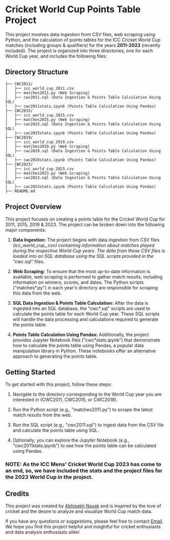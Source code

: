 # Cricket World Cup Points Table Project

This project involves data ingestion from CSV files, web scraping using Python, and the calculation of points tables for the ICC Cricket World Cup matches (including groups & qualifiers) for the years <b>2011-2023</b> (recently included). The project is organized into three directories, one for each World Cup year, and includes the following files:

## Directory Structure

```
├── CWC2011/
│   ├── icc_world_cup_2011.csv
│   ├── matches2011.py (Web Scraping)
│   ├── cwc2011.sql (Data Ingestion & Points Table Calculation Using SQL)
│   ├── cwc2011stats.ipynb (Points Table Calculation Using Pandas)
├── CWC2015/
│   ├── icc_world_cup_2015.csv
│   ├── matches2015.py (Web Scraping)
│   ├── cwc2015.sql (Data Ingestion & Points Table Calculation Using SQL)
│   ├── cwc2015stats.ipynb (Points Table Calculation Using Pandas)
├── CWC2019/
│   ├── icc_world_cup_2019.csv
│   ├── matches2019.py (Web Scraping)
│   ├── cwc2019.sql (Data Ingestion & Points Table Calculation Using SQL)
│   ├── cwc2019stats.ipynb (Points Table Calculation Using Pandas)
├── CWC2023/
│   ├── icc_world_cup_2023.csv
│   ├── matches2023.py (Web Scraping)
│   ├── cwc2023.sql (Data Ingestion & Points Table Calculation Using SQL)
│   ├── cwc2023stats.ipynb (Points Table Calculation Using Pandas)
├── README.md
```

## Project Overview

This project focuses on creating a points table for the Cricket World Cup for 2011, 2015, 2019 & 2023. The project can be broken down into the following major components:

1. **Data Ingestion:** The project begins with data ingestion from CSV files (icc_world_cup_*.csv) containing information about matches played during the respective World Cup years. The data from these CSV files is loaded into an SQL database using the SQL scripts provided in the "cwc*.sql" files.

2. **Web Scraping:** To ensure that the most up-to-date information is available, web scraping is performed to gather match results, including information on winners, scores, and dates. The Python scripts ("matches*.py") in each year's directory are responsible for scraping this data from the web.

3. **SQL Data Ingestion & Points Table Calculation:** After the data is ingested into an SQL database, the "cwc*.sql" scripts are used to calculate the points table for each World Cup year. These SQL scripts will handle the data processing and calculations required to generate the points table.

4. **Points Table Calculation Using Pandas:** Additionally, the project provides Jupyter Notebook files ("cwc*stats.ipynb") that demonstrate how to calculate the points table using Pandas, a popular data manipulation library in Python. These notebooks offer an alternative approach to generating the points table.

## Getting Started

To get started with this project, follow these steps:

1. Navigate to the directory corresponding to the World Cup year you are interested in (CWC2011, CWC2015, or CWC2019).

2. Run the Python script (e.g., "matches2011.py") to scrape the latest match results from the web.

3. Run the SQL script (e.g., "cwc2011.sql") to ingest data from the CSV file and calculate the points table using SQL.

4. Optionally, you can explore the Jupyter Notebook (e.g., "cwc2011stats.ipynb") to see how the points table can be calculated using Pandas.

### NOTE: As the ICC Mens' Cricket World Cup 2023 has come to an end, so, we have included the stats and the project files for the 2023 World Cup in the project.

## Credits

This project was created by [Abhisekh Nayak](https://linktr.ee/abhisekhnayak98) and is inspired by the love of cricket and the desire to analyze and visualize World Cup match data.

If you have any questions or suggestions, please feel free to contact [Email](mailto:abhinayak.gita2016@gmail.com). We hope you find this project helpful and insightful for cricket enthusiasts and data analysis enthusiasts alike!